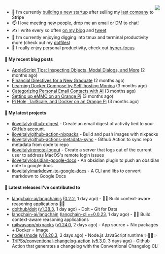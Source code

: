 <img align="right" src="https://github-readme-stats.vercel.app/api?username=iloveitaly&show_icons=true&text_color=718096&hide_title=true"/>

- 🔭 I’m currently [building a new startup](https://mikebian.co/bye-stripe-on-to-the-next-adventure/) after selling my [last company](https://suitesync.io) to Stripe
- 📫 I love meeting new people, drop me an email or DM to chat!
- ✍️ I write every so often [on my blog](http://mikebian.co/) and [tweet](https://twitter.com/mike_bianco)
- 🌱 I’m currently enjoying digging into tmux and terminal productivity more (check out my [dotfiles](https://github.com/iloveitaly/dotfiles))
- 💬 I really enjoy personal productivity, check out [hyper-focus](https://github.com/iloveitaly/hyper-focus)

#### 📜 My recent blog posts


- [AppleScript Tips: Inspecting Objects, Modal Dialogs, and More](https://mikebian.co/applescript-tips-inspecting-objects-modal-dialogs-and-more/) (2 months ago)
- [Financial Directives for a New Graduate](https://mikebian.co/financial-directives-for-a-new-graduate/) (2 months ago)
- [Learning Docker Compose by Self-hosting Monica](https://mikebian.co/learning-docker-compose-by-self-hosting-monica/) (3 months ago)
- [Categorizing Personal Email Contacts with AI](https://mikebian.co/categorizing-personal-email-contacts-with-ai/) (3 months ago)
- [Setting up eMMC on an Orange Pi](https://mikebian.co/setting-up-emmc-on-an-orange-pi/) (3 months ago)
- [Pi Hole, TailScale, and Docker on an Orange Pi](https://mikebian.co/pi-hole-tailscale-and-docker-on-an-orange-pi/) (3 months ago)

#### 🌱 My latest projects


- [iloveitaly/github-digest](https://github.com/iloveitaly/github-digest) - Create an email digest of activity tied to your GitHub account.
- [iloveitaly/github-action-nixpacks](https://github.com/iloveitaly/github-action-nixpacks) - Build and push images with nixpacks
- [iloveitaly/github-actions-metadata-sync](https://github.com/iloveitaly/github-actions-metadata-sync) - Github Action to sync repo metadata from code to repo
- [iloveitaly/remote-logout](https://github.com/iloveitaly/remote-logout) - Create a server that logs out of the current user to address MacOS&#39;s remote login issues
- [iloveitaly/obsidian-google-docs](https://github.com/iloveitaly/obsidian-google-docs) - An obsidian plugin to push an obsidian note to google docs
- [iloveitaly/markdown-to-google-docs](https://github.com/iloveitaly/markdown-to-google-docs) - A CLI and libs to convert markdown to Google Docs

#### 🔭 Latest releases I've contributed to


- [langchain-ai/langchainjs](https://github.com/langchain-ai/langchainjs) ([0.2.2](https://github.com/langchain-ai/langchainjs/releases/tag/0.2.2), 1 day ago) - 🦜🔗 Build context-aware reasoning applications 🦜🔗
- [dolthub/dolt](https://github.com/dolthub/dolt) ([v1.38.3](https://github.com/dolthub/dolt/releases/tag/v1.38.3), 1 day ago) - Dolt – Git for Data
- [langchain-ai/langchain](https://github.com/langchain-ai/langchain) ([langchain-cli==0.0.23](https://github.com/langchain-ai/langchain/releases/tag/langchain-cli%3D%3D0.0.23), 1 day ago) - 🦜🔗 Build context-aware reasoning applications
- [railwayapp/nixpacks](https://github.com/railwayapp/nixpacks) ([v1.24.0](https://github.com/railwayapp/nixpacks/releases/tag/v1.24.0), 2 days ago) - App source &#43; Nix packages &#43; Docker = Image
- [nodejs/node](https://github.com/nodejs/node) ([v18.20.3](https://github.com/nodejs/node/releases/tag/v18.20.3), 3 days ago) - Node.js JavaScript runtime ✨🐢🚀✨
- [TriPSs/conventional-changelog-action](https://github.com/TriPSs/conventional-changelog-action) ([v5.3.0](https://github.com/TriPSs/conventional-changelog-action/releases/tag/v5.3.0), 3 days ago) - Github Action that generates a changelog with the Conventional Changelog CLI
